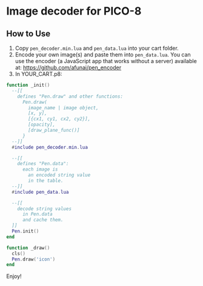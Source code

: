 # Image decoder for PICO-8

## How to Use

1. Copy `pen_decoder.min.lua` and `pen_data.lua` into your cart folder.
2. Encode your own image(s) and paste them into `pen_data.lua`. You can use the encoder (a JavaScript app that works without a server) available at:  <https://github.com/afunai/pen_encoder>
3. In YOUR_CART.p8:

```lua
function _init()
  --[[
    defines "Pen.draw" and other functions:
      Pen.draw(
        image_name | image object,
        [x, y],
        [{cx1, cy1, cx2, cy2}],
        [opacity],
        [draw_plane_func()]
      }
  --]]
  #include pen_decoder.min.lua

  --[[
    defines "Pen.data":
      each image is
        an encoded string value
        in the table.
  --]]
  #include pen_data.lua

  --[[
    decode string values
      in Pen.data
      and cache them.
  ]]
  Pen.init()
end

function _draw()
  cls()
  Pen.draw('icon')
end

```

Enjoy!

